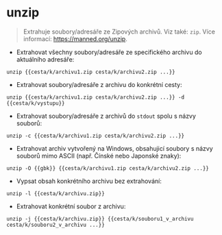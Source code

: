 # unzip

> Extrahuje soubory/adresáře ze Zipových archivů.
> Viz také: `zip`.
> Více informací: <https://manned.org/unzip>.

- Extrahovat všechny soubory/adresáře ze specifického archivu do aktuálního adresáře:

`unzip {{cesta/k/archivu1.zip cesta/k/archivu2.zip ...}}`

- Extrahovat soubory/adresáře z archivu do konkrétní cesty:

`unzip {{cesta/k/archivu1.zip cesta/k/archivu2.zip ...}} -d {{cesta/k/vystupu}}`

- Extrahovat soubory/adresáře z archivů do `stdout` spolu s názvy souborů:

`unzip -c {{cesta/k/archivu1.zip cesta/k/archivu2.zip ...}}`

- Extrahovat archiv vytvořený na Windows, obsahujicí soubory s názvy souborů mimo ASCII (např. Čínské nebo Japonské znaky):

`unzip -O {{gbk}} {{cesta/k/archivu1.zip cesta/k/archivu2.zip ...}}`

- Vypsat obsah konkrétního archivu bez extrahování:

`unzip -l {{cesta/k/archivu.zip}}`

- Extrahovat konkrétní soubor z archivu:

`unzip -j {{cesta/k/archivu.zip}} {{cesta/k/souboru1_v_archivu cesta/k/souboru2_v_archivu ...}}`
